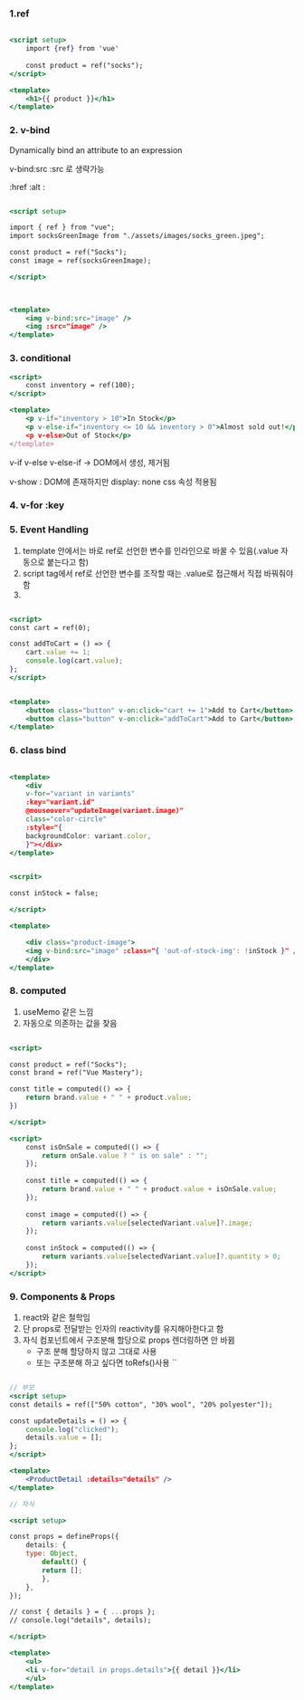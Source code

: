 

### 1.ref
```jsx

<script setup>
	import {ref} from 'vue'
	
	const product = ref("socks");
</script>

<template>
	<h1>{{ product }}</h1>
</template>


```

### 2. v-bind
Dynamically bind an attribute to an expression

v-bind:src
:src 로 생략가능

:href
:alt
:

```jsx

<script setup>

import { ref } from "vue";
import socksGreenImage from "./assets/images/socks_green.jpeg";

const product = ref("Socks");
const image = ref(socksGreenImage);

</script>

  

<template>
	<img v-bind:src="image" />
	<img :src="image" />
</template>

```



### 3. conditional


```jsx
<script>
	const inventory = ref(100);
</script>

<template>
	<p v-if="inventory > 10">In Stock</p>
	<p v-else-if="inventory <= 10 && inventory > 0">Almost sold out!</p
	<p v-else>Out of Stock</p>
</template>


```


v-if
v-else
v-else-if
-> DOM에서 생성, 제거됨

v-show : DOM에 존재하지만 display: none css 속성 적용됨

### 4. v-for :key

### 5. Event Handling


1. template 안에서는 바로 ref로 선언한 변수를 인라인으로 바꿀 수 있음(.value 자동으로 붙는다고 함)
2. script tag에서 ref로 선언한 변수를 조작할 때는 .value로 접근해서 직접 바꿔줘야함
3. 


``` jsx

<script>
const cart = ref(0);

const addToCart = () => {	
	cart.value += 1;
	console.log(cart.value);
};
</script>


<template>
	<button class="button" v-on:click="cart += 1">Add to Cart</button>
	<button class="button" v-on:click="addToCart">Add to Cart</button>
</template>

```

### 6. class bind

```jsx

<template>
	<div
	v-for="variant in variants"
	:key="variant.id"
	@mouseover="updateImage(variant.image)"
	class="color-circle"
	:style="{
	backgroundColor: variant.color,
	}"></div>
</template>

```


```jsx

<scrpit>

const inStock = false;

</script>

<template>

	<div class="product-image">
	<img v-bind:src="image" :class="{ 'out-of-stock-img': !inStock }" />
	</div>
</template>


```

### 8. computed
1. useMemo 같은 느낌
2. 자동으로 의존하는 값을 찾음

```jsx

<script>

const product = ref("Socks");
const brand = ref("Vue Mastery");

const title = computed(() => {
	return brand.value + " " + product.value;
})

</script>

<script>
	const isOnSale = computed(() => {
		return onSale.value ? " is on sale" : "";
	});
	
	const title = computed(() => {
		return brand.value + " " + product.value + isOnSale.value;
	});
	
	const image = computed(() => {
		return variants.value[selectedVariant.value]?.image;
	});
	
	const inStock = computed(() => {
		return variants.value[selectedVariant.value]?.quantity > 0;
	});
</script>


```

### 9. Components & Props
1. react와 같은 철학임
2. 단 props로 전달받는 인자의 reactivity를 유지해아한다고 함
3. 자식 컴포넌트에서 구조분해 할당으로 props 렌더링하면 안 바뀜
   - 구조 분해 할당하지 않고 그대로 사용
   -  또는 구조분해 하고 싶다면 toRefs()사용
     ``

```jsx

// 부모
<script setup>
const details = ref(["50% cotton", "30% wool", "20% polyester"]);

const updateDetails = () => {
	console.log("clicked");
	details.value = [];
};
</script>

<template>
	<ProductDetail :details="details" />
</template>

// 자식

<script setup>

const props = defineProps({
	details: {
	type: Object,
		default() {
		return [];
		},
	},
});

// const { details } = { ...props };
// console.log("details", details);

</script>

<template>
	<ul>
	<li v-for="detail in props.details">{{ detail }}</li>
	</ul>
</template>

```